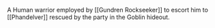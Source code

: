 
A Human warrior employed by [[Gundren Rockseeker]] to escort him to [[Phandelver]] rescued by the party in the Goblin hideout.